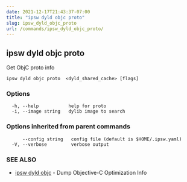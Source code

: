 ```yaml
---
date: 2021-12-17T21:43:37-07:00
title: "ipsw dyld objc proto"
slug: ipsw_dyld_objc_proto
url: /commands/ipsw_dyld_objc_proto/
---
```

## ipsw dyld objc proto

Get ObjC proto info

```
ipsw dyld objc proto  <dyld_shared_cache> [flags]
```

### Options

```
  -h, --help           help for proto
  -i, --image string   dylib image to search
```

### Options inherited from parent commands

```
      --config string   config file (default is $HOME/.ipsw.yaml)
  -V, --verbose         verbose output
```

### SEE ALSO

* [ipsw dyld objc](/cmd/ipsw_dyld_objc/)	 - Dump Objective-C Optimization Info

